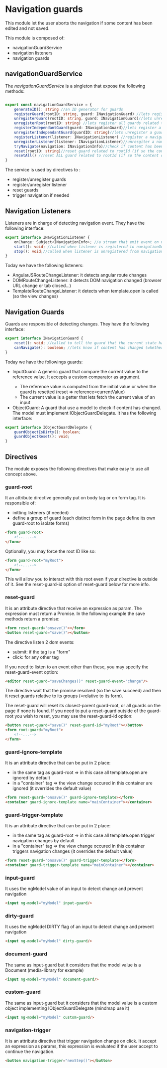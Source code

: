 # Navigation guards

This module let the user aborts the navigation if some content has been edited and not saved.

This module is composed of:
- navigationGuardService
- navigation listeners
- navigation guards

## navigationGuardService

The *navigationGuardService* is a singleton that expose the following methods:

```ts

export const navigationGuardService = {
    generateID(): string //an ID generator for guards
    registerGuard(rootID: string, guard: INavigationGuard) //lets register a guard related to a groupId
    unregisterGuard(rootID: string, guard: INavigationGuard)//lets unregister a guard related to a groupId
    unregisterRoot(rootID: string) //lets register all guards related to a groupId
    registerIndependantGuard(guard: INavigationGuard)//lets register a guard that is not part of any group
    unregisterIndependantGuard(guardID: string)//lets unregister a guard not related to a group
    registerListener(listener: INavigationListener) //register a navigation listener
    unregisterListener(listener: INavigationListener)//unresgiter a navigation listener
    tryNavigate(navigation: INavigationInfo)//check if content has been saved before navigating
    reset(rootID: string)//reset guard related to rootId (if so the content inside the form rootId has been saved or modification has been canceled)
    resetAll() //reset ALL guard related to rootId (if so the content of ALL forms has been saved or modification has been canceled)
}
```

The service is used by directives to :
- register/unregister guards
- register/unregister listener
- reset guards
- trigger navigation if needed

## Navigation Listeners

Listeners are in charge of detecting navigation event. They have the following interface:

```ts
export interface INavigationListener {
    onChange: Subject<INavigationInfo>; //a stream that emit event on navigation detected
    start(): void; //called when listener is registered to navigationGuardService
    stop(): void;//called when listener is unregistered from navigationGuardService
}
```

Today we have the following listeners:
- AngularJSRouteChangeListener: it detects angular route changes
- DOMRouteChangeListener: it detects DOM navigation changed (browser URL change or tab closed...)
- TemplateRouteChangeListener: it detects when template.open is called (so the view changes)

## Navigation Guards

Guards are responsible of detecting changes. They have the following interface:

```ts
export interface INavigationGuard {
    reset(): void; //called to tell the guard that the current state has been saved
    canNavigate(): boolean; //lets know if content has changed (whether we ask the user in case of navigation)
}
```

Today we have the followings guards:
- InputGuard<T>: A generic guard that compare the current value to the reference value. It accepts a custom comparator as argument.
    - The reference value is computed from the initial value or when the guard is resetted (reset => reference=currentValue)
    - The current value is a getter that lets fetch the current value of an input
- ObjectGuard: A guard that use a model to check if content has changed. The model must implement IObjectGuardDelegate. It has the following interface:

```ts
export interface IObjectGuardDelegate {
    guardObjectIsDirty(): boolean;
    guardObjectReset(): void;
}
```

## Directives

The module exposes the following directives that make easy to use all concept above.

### guard-root

It an attribute directive generally put on body tag or on form tag.
It is responsible of:
- initting listeners (if needed)
- define a group of guard (each distinct form in the page define its own guard-root to isolate forms)

```html
<form guard-root>
    <!--...-->
</form>
```

Optionally, you may force the root ID like so:

```html
<form guard-root="myRoot">
    <!--...-->
</form>
```

This will allow you to interact with this root even if your directive is outside of it. See the reset-guard-id option of reset-guard below for more info.

### reset-guard

It is an attribute directive that receive an expression as param.
The expression must return a Promise.
In the following example the save methods return a promise:

```html
<form reset-guard="onsave()"></form>
<button reset-guard="save()"></button>
```

The directive listen 2 dom events:
- submit: if the tag is a "form"
- click: for any other tag

If you need to listen to an event other than these, you may specify the reset-guard-event option:

```html
<editor reset-guard="saveChanges()" reset-guard-event="change"/>
```

The directive wait that the promise resolved (so the save succeed) and then it reset guards relative to its groups (=relative to its form).

The reset-guard will reset its closest-parent guard-root, or all guards on the page if none is found.
If you need to put a reset-guard outside of the guard-root you wish to reset, you may use the reset-guard-id option:

```html
<button reset-guard="save()" reset-guard-id="myRoot"></button>
<form root-guard="myRoot">
    <!--...-->
</form>
```

### guard-ignore-template

It is an attribute directive that can be put in 2 place:
- in the same tag as guard-root => in this case all template.open are ignored by default
- in a "container" tag => the view change occured in this container are ignored (it overrides the default value)

```html
<form reset-guard="onsave()" guard-ignore-template></form>
<container guard-ignore-template name="mainContainer"></container>
```

### guard-trigger-template

It is an attribute directive that can be put in 2 place:
- in the same tag as guard-root => in this case all template.open trigger navigation changes by default
- in a "container" tag => the view change occured in this container triggers navigation changes (it overrides the default value)

```html
<form reset-guard="onsave()" guard-trigger-template></form>
<container guard-trigger-template name="mainContainer"></container>
```

### input-guard

It uses the ngModel value of an input to detect change and prevent navigation

```html
<input ng-model="myModel" input-guard/>
```

### dirty-guard

It uses the ngModel DIRTY flag of an input to detect change and prevent navigation

```html
<input ng-model="myModel" dirty-guard/>
```

### document-guard

The same as input-guard but it considers that the model value is a Document (media-library for example)

```html
<input ng-model="myModel" document-guard/>
```

### custom-guard

The same as input-guard but it considers that the model value is a custom object implementing IObjectGuardDelegate (mindmap use it)

```html
<input ng-model="myModel" custom-guard/>
```

### navigation-trigger

It is an attribute directive that trigger navigation change on click. It accept an expression as params, this expression is evaluated if the user accept to continue the navigation.

```html
<button navigation-trigger="nexStep()"></button>
```
